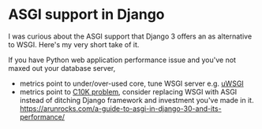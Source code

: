 # ASGI support in Django

I was curious about the ASGI support that Django 3 offers an as alternative to WSGI. Here's my very short take of it.

If you have Python web application performance issue and you've not maxed out your database server,

- metrics point to under/over-used core, tune WSGI server e.g. 
  [uWSGI](https://uwsgi-docs.readthedocs.io/en/latest/ThingsToKnow.html)
- metrics point to [C10K problem](http://www.kegel.com/c10k.html), 
  consider replacing WSGI with ASGI instead of ditching Django framework and investment you've made in it. 
  <https://arunrocks.com/a-guide-to-asgi-in-django-30-and-its-performance/>
  
